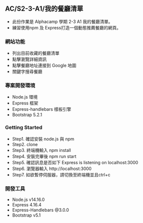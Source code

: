 ## AC/S2-3-A1/我的餐廳清單

- 此份作業是 Alphacamp 學期 2-3 A1 我的餐廳清單。
- 練習使用npm 及 Express打造一個動態推薦餐廳的網頁。

### 網站功能
- 列出目前收藏的餐廳清單
- 點擊瀏覽詳細資訊
- 點擊餐廳地址連接到 Google 地圖
- 關鍵字搜尋餐廳

### 專案開發環境
- Node.js 環境
- Express 框架
- Express-handlebars 樣板引擎
- Bootstrap 5.2.1

### Getting Started

- Step1. 確認安裝 node.js 與 npm
- Step2. clone
- Step3. 終端機輸入 npm install
- Step4. 安裝完畢後 npm run start
- Step5. 確認訊息是否如下 Express is listening on localhost:3000
- Step6. 瀏覽器輸入 http://localhost:3000
- Step7. 如欲暫停伺服器，請切換至終端機並且ctrl+c

### 開發工具
- Node.js v14.16.0
- Express 4.16.4
- Express-Handlebars @3.0.0
- Bootstrap v5.1
